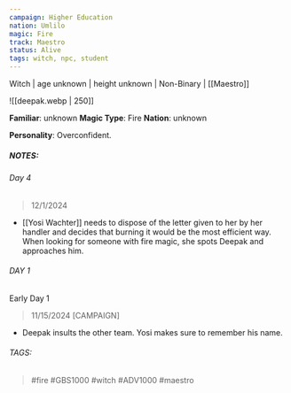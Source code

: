 ```yaml
---
campaign: Higher Education
nation: Umlilo
magic: Fire
track: Maestro
status: Alive
tags: witch, npc, student
---
```



Witch | age unknown | height unknown | Non-Binary | [[Maestro]]

![[deepak.webp | 250]]

**Familiar**: unknown
**Magic Type**: Fire
**Nation**: unknown

**Personality**: Overconfident. 

##### **NOTES**: 

###### Day 4
> 12/1/2024

- [[Yosi Wachter]] needs to dispose of the letter given to her by her handler and decides that burning it would be the most efficient way. When looking for someone with fire magic, she spots Deepak and approaches him. 
###### DAY 1
Early Day 1
> 11/15/2024 [CAMPAIGN]

- Deepak insults the other team. Yosi makes sure to remember his name. 

###### TAGS:
> #fire #GBS1000 #witch #ADV1000 #maestro 
